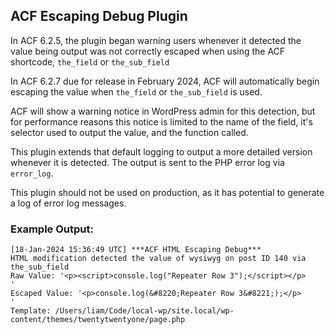 ## ACF Escaping Debug Plugin

In ACF 6.2.5, the plugin began warning users whenever it detected the value being output was not correctly escaped when using the ACF shortcode, `the_field` or `the_sub_field`

In ACF 6.2.7 due for release in February 2024, ACF will automatically begin escaping the value when `the_field` or `the_sub_field` is used.

ACF will show a warning notice in WordPress admin for this detection, but for performance reasons this notice is limited to the name of the field, it's selector used to output the value, and the function called.

This plugin extends that default logging to output a more detailed version whenever it is detected. The output is sent to the PHP error log via `error_log`.

This plugin should not be used on production, as it has potential to generate a log of error log messages.

### Example Output:

```
[18-Jan-2024 15:36:49 UTC] ***ACF HTML Escaping Debug***
HTML modification detected the value of wysiwyg on post ID 140 via the_sub_field
Raw Value: '<p><script>console.log("Repeater Row 3");</script></p>
'
Escaped Value: '<p>console.log(&#8220;Repeater Row 3&#8221;);</p>
'
Template: /Users/liam/Code/local-wp/site.local/wp-content/themes/twentytwentyone/page.php
```
